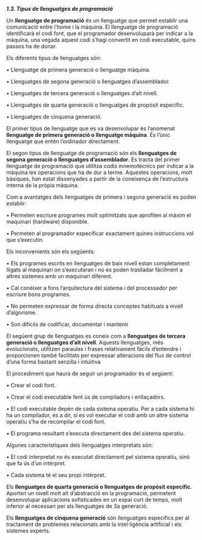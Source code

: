 ___1.3. Tipus de llenguatges de programació___

Un **llenguatge de programació** és un llenguatge que permet establir una
comunicació entre l’home i la màquina. El llenguatge de programació
identificarà el codi font, que el programador desenvoluparà per indicar a la
màquina, una vegada aquest codi s’hagi convertit en codi executable, quins
passos ha de donar.

Els diferents tipus de llenguatges són:

• Llenguatge de primera generació o llenguatge màquina.

• Llenguatges de segona generació o llenguatges d’assemblador.

• Llenguatges de tercera generació o llenguatges d’alt nivell.

• Llenguatges de quarta generació o llenguatges de propòsit específic.

• Llenguatges de cinquena generació.

El primer tipus de llenguatge que es va desenvolupar és l’anomenat
**llenguatge de primera generació o llenguatge màquina**. És l’únic
llenguatge que entén l’ordinador directament.

El segon tipus de llenguatge de programació són els **llenguatges de segona
generació o llenguatges d’assemblador**. Es tracta del primer llenguatge de
programació que utilitza codis mnemotècnics per indicar a la màquina les
operacions que ha de dur a terme. Aquestes operacions, molt bàsiques, han
estat dissenyades a partir de la coneixença de l’estructura interna de la pròpia
màquina.

Com a avantatges dels llenguatges de primera i segona generació es poden establir:

• Permeten escriure programes molt optimitzats que aprofiten al màxim el
maquinari (hardware) disponible.

• Permeten al programador especificar exactament quines instruccions vol
que s’executin.

Els inconvenients són els següents:

• Els programes escrits en llenguatges de baix nivell estan completament
lligats al maquinari on s’executaran i no es poden traslladar fàcilment a altres
sistemes amb un maquinari diferent.

• Cal conèixer a fons l’arquitectura del sistema i del processador per escriure
bons programes.

• No permeten expressar de forma directa conceptes habituals a nivell d’algorisme.

• Son difícils de codificar, documentar i mantenir

El següent grup de llenguatges es coneix com a **llenguatges de
tercera generació o llenguatges d’alt nivell**. Aquests llenguatges, més
evolucionats, utilitzen paraules i frases relativament fàcils d’entendre i
proporcionen també facilitats per expressar alteracions del flux de control
d’una forma bastant senzilla i intuïtiva

El procediment que haurà de seguir un programador és el següent:

• Crear el codi font.

• Crear el codi executable fent ús de compiladors i enllaçadors.

• El codi executable depèn de cada sistema operatiu. Per a cada sistema hi
ha un compilador, és a dir, si es vol executar el codi amb un altre sistema
operatiu s’ha de recompilar el codi font.

• El programa resultant s’executa directament des del sistema operatiu.

Algunes característiques dels llenguatges interpretats són:

• El codi interpretat no és executat directament pel sistema operatiu, sinó que
fa ús d’un intèrpret.

• Cada sistema té el seu propi intèrpret.


Els **llenguatges de quarta generació o llenguatges de propòsit específic**.
Aporten un nivell molt alt d’abstracció en la programació, permetent
desenvolupar aplicacions sofisticades en un espai curt de temps, molt inferior
al necessari per als llenguatges de 3a generació.

Els **llenguatges de cinquena generació** són llenguatges específics per al
tractament de problemes relacionats amb la intel·ligència artificial i els
sistemes experts.
